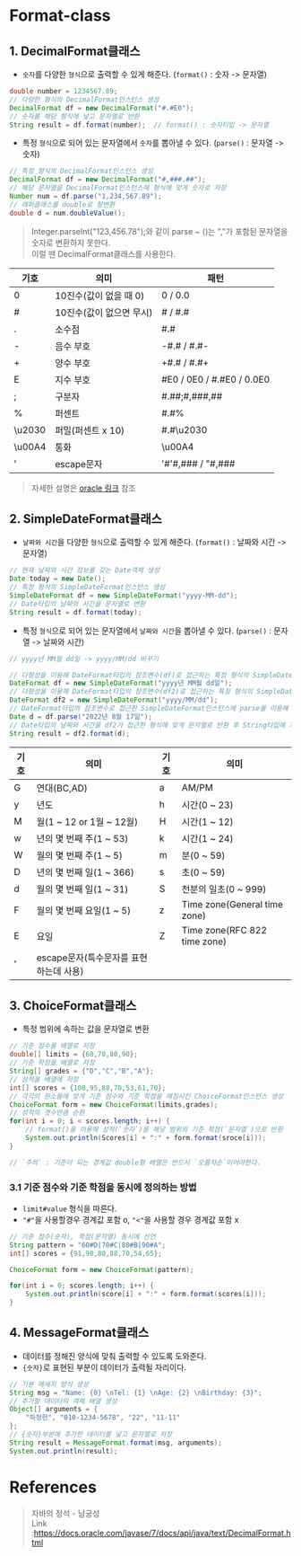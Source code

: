 # Format-class

## 1. DecimalFormat클래스
- `숫자`를 다양한 `형식`으로 출력할 수 있게 해준다. (`format()` : 숫자 -> 문자열)
```java
double number = 1234567.89;
// 다양한 형식의 DecimalFormat인스턴스 생성
DecimalFormat df = new DecimalFormat("#.#E0");
// 숫자를 해당 형식에 넣고 문자열로 반환 
String result = df.format(number);  // format() : 숫자티입 -> 문자열
```

- 특정 `형식`으로 되어 있는 문자열에서 `숫자`를 뽑아낼 수 있다. (`parse()` : 문자열 -> 숫자)
```java
// 특정 형식의 DecimalFormat인스턴스 생성
DecimalFormat df = new DecimalFormat("#,###.##");
// 해당 문자열을 DecimalFormat인스턴스에 형식에 맞게 숫자로 저장
Number num = df.parse("1,234,567.89");
// 래퍼클래스를 double로 형변환
double d = num.doubleValue();
```
> Integer.parseInt("123,456.78");와 같이 parse ~ ()는 ","가 포함된 문자열을 숫자로 변환하지 못한다.   
> 이럴 땐 DecimalFormat클래스를 사용한다.    

| 기호 | 의미 | 패턴 |
|---|---|---|
| 0 | 10진수(값이 없을 때 0) | 0 / 0.0 |
| # | 10진수(값이 없으면 무시) | # / #.# |
| . | 소수점 | #.# |
| - | 음수 부호 | -#.# / #.#- |
| + | 양수 부호 | +#.# / #.#+ |
| E | 지수 부호 | #E0 / 0E0 / #.#E0 / 0.0E0 |
| ; | 구분자 | #.##;#,###,## |
| % | 퍼센트 | #.#% |
| \u2030 | 퍼밀(퍼센트 x 10) | #.#\u2030 |
| \u00A4 | 통화 | \u00A4 |
| ' | escape문자 | '#'#,### / "#,### |
> 자세한 설명은 [oracle 링크](https://docs.oracle.com/javase/7/docs/api/java/text/DecimalFormat.html) 참조

## 2. SimpleDateFormat클래스
- `날짜와 시간`을 다양한 `형식`으로 출력할 수 있게 해준다. (`format()` : 날짜와 시간 -> 문자열)
```java
// 현재 날짜와 시간 정보를 갖는 Date객체 생성
Date today = new Date();
// 특정 형식의 SimpleDateFormat인스턴스 생성
SimpleDateFormat df = new SimpleDateFormat("yyyy-MM-dd");
// Date타입의 날짜와 시간을 문자열로 변환
String result = df.format(today);
```

- 특정 `형식`으로 되어 있는 문자열에서 `날짜와 시간`을 뽑아낼 수 있다. (`parse()` : 문자열 -> 날짜와 시간)
```java
// yyyy년 MM월 dd일 -> yyyy/MM/dd 바꾸기

// 다형성을 이용해 DateFormat타입의 참조변수(df)로 접근하는 특정 형식의 SimpleDateFormat인스턴스 생성
DateFormat df = new SimpleDateFormat("yyyy년 MM월 dd일");
// 다형성을 이용해 DateFormat타입의 참조변수(df2)로 접근하는 특정 형식의 SimpleDateFormat인스턴스 생성
DateFormat df2 = new SimpleDateFormat("yyyy/MM/dd");
// DateFormat타입의 참조변수로 접근한 SimpleDateFormat인스턴스에 parse를 이용해 날짜와 시간 문자열을 날짜와 시간으로 반환 후 Date타입으로 저장
Date d = df.parse("2022년 8월 17일");
// Date타입의 날짜와 시간을 df2가 접근한 형식에 맞게 문자열로 반환 후 String타입에 저장
String result = df2.format(d);
```

| 기호 | 의미 | 기호 | 의미
|---|---|---|---|
| G | 연대(BC,AD) | a | AM/PM |
| y | 년도 | h | 시간(0 ~ 23) |
| M | 월(1 ~ 12 or 1월 ~ 12월) | H | 시간(1 ~ 12) |
| w | 년의 몇 번째 주(1 ~ 53) | k | 시간(1 ~ 24) |
| W | 월의 몇 번째 주(1 ~ 5) | m | 분(0 ~ 59) |
| D | 년의 몇 번째 일(1 ~ 366) | s | 초(0 ~ 59) |
| d | 월의 몇 번째 일(1 ~ 31) | S | 천분의 일초(0 ~ 999) |
| F | 월의 몇 번째 요일(1 ~ 5) | z | Time zone(General time zone) |
| E | 요일 | Z | Time zone(RFC 822 time zone) |
| ' | escape문자(특수문자를 표현하는데 사용) | | |

## 3. ChoiceFormat클래스
- 특정 범위에 속하는 값을 문자열로 변환
```java
// 기준 점수를 배열로 저장
double[] limits = {60,70,80,90};
// 기준 학점을 배열로 저장
String[] grades = {"D","C","B","A"};
// 성적을 배열에 저장
int[] scores = {100,95,88,70,53,61,70};
// 각각의 원소들에 맞게 기준 점수와 기준 학점을 매칭시킨 ChoiceFormat인스턴스 생성
ChoiceFormat form = new ChoiceFormat(limits,grades);
// 성적의 갯수만큼 순환
for(int i = 0; i < scores.length; i++) {
    // format()을 이용해 성적(`숫자`)을 해당 범위의 기준 학점(`문자열`)으로 반환
    System.out.println(Scores[i] + ":" + form.format(sroce[i]));
}

// `주의` : 기준이 되는 경계값 double형 배열은 반드시 `오름차순`이어야한다.
```
### 3.1 기준 점수와 기준 학점을 동시에 정의하는 방법
- `limit#value` 형식을 따른다.
- `"#"`을 사용할경우 경계값 포함 o, `"<"`을 사용할 경우 경계값 포함 x
```java
// 기준 점수(숫자), 학점(문자열) 동시에 선언
String pattern = "60#D|70#C|80#B|90#A";
int[] scores = {91,90,80,88,70,54,65};

ChoiceFormat form = new ChoiceFormat(pattern);

for(int i = 0; scores.length; i++) {
    System.out.println(score[i] + ":" + form.format(scores[i]));
}
```

## 4. MessageFormat클래스
- 데이터를 정해진 양식에 맞춰 출력할 수 있도록 도와준다.
- `{숫자}`로 표현된 부분이 데이터가 출력될 자리이다.
```java
// 기본 메세지 양식 생성
String msg = "Name: {0} \nTel: {1} \nAge: {2} \nBirthday: {3}";
// 추가할 데이터의 객체 배열 생성
Object[] arguments = {
    "하정헌", "010-1234-5678", "22", "11-11"
};
// {숫자}부분에 추가한 데이터를 넣고 문자열로 저장
String result = MessageFormat.format(msg, arguments);
System.out.println(result);
```
# References
> 자바의 정석 - 남궁성   
> Link :<https://docs.oracle.com/javase/7/docs/api/java/text/DecimalFormat.html>
